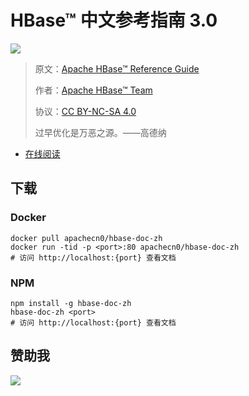 # HBase™ 中文参考指南 3.0

![](docs/img/9401b38c9b161e7f2680ea8cd2972031.jpg)

> 原文：[Apache HBase™ Reference Guide](https://hbase.apache.org/book.html)
> 
> 作者：[Apache HBase™ Team](mailto:hbase-dev@lists.apache.org)
> 
> 协议：[CC BY-NC-SA 4.0](http://creativecommons.org/licenses/by-nc-sa/4.0/)
> 
> 过早优化是万恶之源。——高德纳

* [在线阅读](https://apachecn.github.io/hbase-doc-zh)
## 下载

### Docker

```
docker pull apachecn0/hbase-doc-zh
docker run -tid -p <port>:80 apachecn0/hbase-doc-zh
# 访问 http://localhost:{port} 查看文档
```

### NPM

```
npm install -g hbase-doc-zh
hbase-doc-zh <port>
# 访问 http://localhost:{port} 查看文档
```

## 赞助我

![](https://img-blog.csdnimg.cn/20200112005920729.png)
